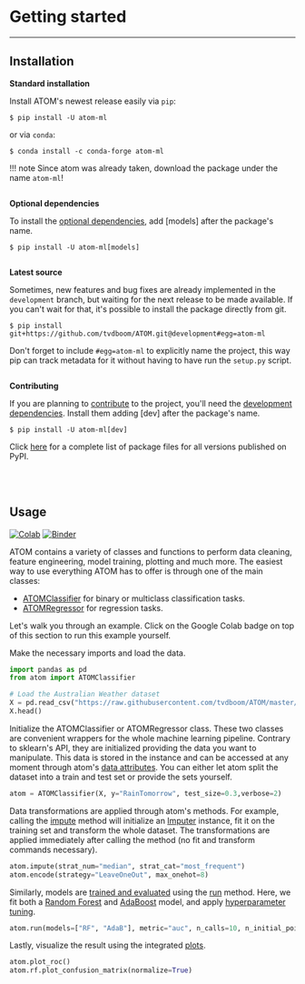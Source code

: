 # Getting started
-----------------

## Installation

**Standard installation**

Install ATOM's newest release easily via `pip`:

    $ pip install -U atom-ml

or via `conda`:

    $ conda install -c conda-forge atom-ml

!!! note
    Since atom was already taken, download the package under the name `atom-ml`!

<br style="display: block; margin-top: 2em; content: ' '">

**Optional dependencies**

To install the [optional dependencies](../dependencies/#optional), add
[models] after the package's name.

    $ pip install -U atom-ml[models]

<br style="display: block; margin-top: 2em; content: ' '">

**Latest source**

Sometimes, new features and bug fixes are already implemented in the
`development` branch, but waiting for the next release to be made
available. If you can't wait for that, it's possible to install the
package directly from git.

    $ pip install git+https://github.com/tvdboom/ATOM.git@development#egg=atom-ml

Don't forget to include `#egg=atom-ml` to explicitly name the project,
this way pip can track metadata for it without having to have run the
`setup.py` script.

<br style="display: block; margin-top: 2em; content: ' '">

**Contributing**

If you are planning to [contribute](../contributing) to the project,
you'll need the [development dependencies](../dependencies/#development).
Install them adding [dev] after the package's name.

    $ pip install -U atom-ml[dev]

Click [here](https://pypi.org/simple/atom-ml/) for a complete list of
package files for all versions published on PyPI.

<br><br>


## Usage

[![Colab](https://camo.githubusercontent.com/52feade06f2fecbf006889a904d221e6a730c194/68747470733a2f2f636f6c61622e72657365617263682e676f6f676c652e636f6d2f6173736574732f636f6c61622d62616467652e737667)](https://colab.research.google.com/drive/1PnYfycwdmKw8dGyygwh7F0S3A4Rc47lI?usp=sharing)
[![Binder](https://mybinder.org/badge_logo.svg)](https://mybinder.org/v2/gh/tvdboom/ATOM/HEAD)

ATOM contains a variety of classes and functions to perform data cleaning,
feature engineering, model training, plotting and much more. The easiest
way to use everything ATOM has to offer is through one of the main classes:

* [ATOMClassifier](../API/ATOM/atomclassifier) for binary or multiclass classification tasks.
* [ATOMRegressor](../API/ATOM/atomregressor) for regression tasks.

Let's walk you through an example. Click on the Google Colab badge on top
of this section to run this example yourself.

Make the necessary imports and load the data.

```python
import pandas as pd
from atom import ATOMClassifier

# Load the Australian Weather dataset
X = pd.read_csv("https://raw.githubusercontent.com/tvdboom/ATOM/master/examples/datasets/weatherAUS.csv")
X.head()
```

Initialize the ATOMClassifier or ATOMRegressor class. These two classes
are convenient wrappers for the whole machine learning pipeline. Contrary
to sklearn's API, they are initialized providing the data you want to
manipulate. This data is stored in the instance and can be accessed at
any moment through atom's [data attributes](../API/ATOM/atomclassifier/#data-attributes).
You can either let atom split the dataset into a train and test set or
provide the sets yourself.

```python
atom = ATOMClassifier(X, y="RainTomorrow", test_size=0.3,verbose=2)
```

Data transformations are applied through atom's methods. For example,
calling the [impute](../API/ATOM/atomclassifier/#impute) method will
initialize an [Imputer](../API/data_cleaning/imputer) instance, fit it
on the training set and transform the whole dataset. The transformations
are applied immediately after calling the method (no fit and transform
commands necessary).

```python
atom.impute(strat_num="median", strat_cat="most_frequent")  
atom.encode(strategy="LeaveOneOut", max_onehot=8)
```

Similarly, models are [trained and evaluated](../user_guide/training) using the
[run](../API/ATOM/atomclassifier/#run) method. Here, we fit both a
[Random Forest](../API/models/rf) and [AdaBoost](../API/models/adab) model,
and apply [hyperparameter tuning](../user_guide/training/#hyperparameter-tuning).

```python
atom.run(models=["RF", "AdaB"], metric="auc", n_calls=10, n_initial_points=4)
```

Lastly, visualize the result using the integrated [plots](../user_guide/plots).

```python
atom.plot_roc()
atom.rf.plot_confusion_matrix(normalize=True)
```